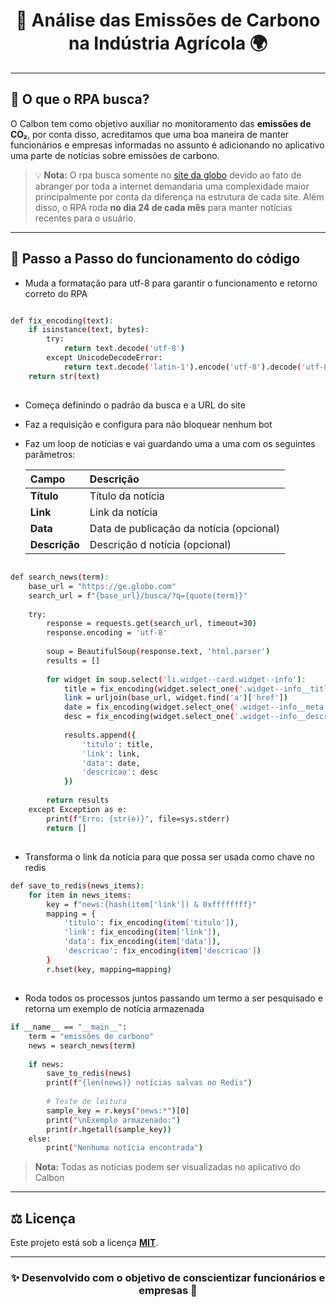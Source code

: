 <h1 align="center">🌱 Análise das Emissões de Carbono na Indústria Agrícola 🌍</h1>

---

## 📖 O que o RPA busca?

O Calbon tem como objetivo auxiliar no monitoramento das **emissões de CO₂**, por conta disso, acreditamos que uma boa maneira de manter funcionários e empresas informadas no assunto é adicionando no aplicativo uma parte de notícias sobre emissões de carbono.

> 💡 **Nota:** O rpa busca somente no [site da globo](https://ge.globo.com) devido ao fato de abranger por toda a internet demandaria uma complexidade maior principalmente por conta da diferença na estrutura de cada site. Além disso, o RPA roda **no dia 24 de cada mês** para manter notícias recentes para o usuário.

---

## 🤖 Passo a Passo do funcionamento do código

- Muda a formatação para utf-8 para garantir o funcionamento e retorno correto do RPA

```bash

def fix_encoding(text):
    if isinstance(text, bytes):
        try:
            return text.decode('utf-8')
        except UnicodeDecodeError:
            return text.decode('latin-1').encode('utf-8').decode('utf-8')
    return str(text)
```

##

- Começa definindo o padrão da busca e a URL do site
- Faz a requisição e configura para não bloquear nenhum bot
- Faz um loop de notícias e vai guardando uma a uma com os seguintes parâmetros: 

  | Campo | Descrição |
  |:-------|:-----------|
  | **Título** | Título da notícia |
  | **Link** | Link da notícia |
  | **Data** | Data de publicação da notícia (opcional) |
  | **Descrição** | Descrição d notícia (opcional) |


```bash

def search_news(term):
    base_url = "https://ge.globo.com"
    search_url = f"{base_url}/busca/?q={quote(term)}"
    
    try:
        response = requests.get(search_url, timeout=30)
        response.encoding = 'utf-8'
        
        soup = BeautifulSoup(response.text, 'html.parser')
        results = []
        
        for widget in soup.select('li.widget--card.widget--info'):
            title = fix_encoding(widget.select_one('.widget--info__title').get_text(strip=True))
            link = urljoin(base_url, widget.find('a')['href'])
            date = fix_encoding(widget.select_one('.widget--info__meta').get_text(strip=True))
            desc = fix_encoding(widget.select_one('.widget--info__description').get_text(strip=True))
            
            results.append({
                'titulo': title,
                'link': link,
                'data': date,
                'descricao': desc
            })
        
        return results
    except Exception as e:
        print(f"Erro: {str(e)}", file=sys.stderr)
        return []

```
##
- Transforma o link da notícia para que possa ser usada como chave no redis
```bash
def save_to_redis(news_items):
    for item in news_items:
        key = f"news:{hash(item['link']) & 0xffffffff}"
        mapping = {
            'titulo': fix_encoding(item['titulo']),
            'link': fix_encoding(item['link']),
            'data': fix_encoding(item['data']),
            'descricao': fix_encoding(item['descricao'])
        }
        r.hset(key, mapping=mapping)
```

##
- Roda todos os processos juntos passando um termo a ser pesquisado e retorna um exemplo de notícia armazenada

```bash
if __name__ == "__main__":
    term = "emissões de carbono"
    news = search_news(term)
    
    if news:
        save_to_redis(news)
        print(f"{len(news)} notícias salvas no Redis")
        
        # Teste de leitura
        sample_key = r.keys("news:*")[0]
        print("\nExemplo armazenado:")
        print(r.hgetall(sample_key))
    else:
        print("Nenhuma notícia encontrada")
```

>**Nota:** Todas as notícias podem ser visualizadas no aplicativo do Calbon
---



## ⚖️ Licença

Este projeto está sob a licença [**MIT**](https://choosealicense.com/licenses/mit/).  

---

<h3 align="center">✨ Desenvolvido com o objetivo de conscientizar funcionários e empresas 🌿</h3>
